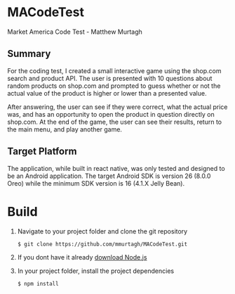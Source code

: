 # MACodeTest
Market America Code Test - Matthew Murtagh

## Summary

For the coding test, I created a small interactive game using the shop.com search and product API. The user is presented with 10 questions about random products on shop.com and prompted to guess whether or not the actual value of the product is higher or lower than a presented value.
  
After answering, the user can see if they were correct, what the actual price was, and has an opportunity to open the product in question directly on shop.com. At the end of the game, the user can see their results, return to the main menu, and play another game.
  
## Target Platform

The application, while built in react native, was only tested and designed to be an Android application. The target Android SDK is version 26 (8.0.0 Oreo) while the minimum SDK version is 16 (4.1.X Jelly Bean).

# Build

1. Navigate to your project folder and clone the git repository

    `$ git clone https://github.com/mmurtagh/MACodeTest.git`

2. If you dont have it already [download Node.js](https://nodejs.org/en/download/)

3. In your project folder, install the project dependencies

    `$ npm install`
